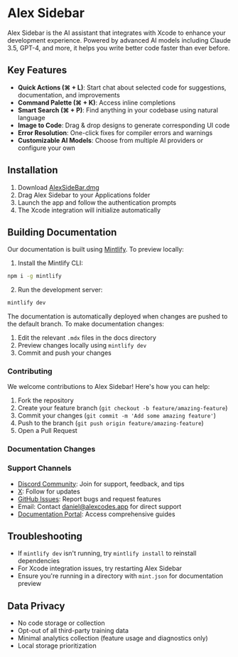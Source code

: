# Alex Sidebar

Alex Sidebar is the AI assistant that integrates with Xcode to enhance your development experience. Powered by advanced AI models including Claude 3.5, GPT-4, and more, it helps you write better code faster than ever before.

## Key Features

- **Quick Actions (⌘ + L)**: Start chat about selected code for suggestions, documentation, and improvements
- **Command Palette (⌘ + K)**: Access inline completions
- **Smart Search (⌘ + P)**: Find anything in your codebase using natural language
- **Image to Code**: Drag & drop designs to generate corresponding UI code
- **Error Resolution**: One-click fixes for compiler errors and warnings
- **Customizable AI Models**: Choose from multiple AI providers or configure your own

## Installation

1. Download [AlexSideBar.dmg](https://github.com/DanielEdrisian/AlexSideBar-Public/releases/download/prod/AlexSideBar.dmg)
2. Drag Alex Sidebar to your Applications folder
3. Launch the app and follow the authentication prompts
4. The Xcode integration will initialize automatically

## Building Documentation

Our documentation is built using [Mintlify](https://mintlify.com). To preview locally:

1. Install the Mintlify CLI:

```bash
npm i -g mintlify
```

2. Run the development server:

```bash
mintlify dev
```

The documentation is automatically deployed when changes are pushed to the default branch. To make documentation changes:

1. Edit the relevant `.mdx` files in the docs directory
2. Preview changes locally using `mintlify dev`
3. Commit and push your changes

### Contributing

We welcome contributions to Alex Sidebar! Here's how you can help:

1. Fork the repository
2. Create your feature branch (`git checkout -b feature/amazing-feature`)
3. Commit your changes (`git commit -m 'Add some amazing feature'`)
4. Push to the branch (`git push origin feature/amazing-feature`)
5. Open a Pull Request

### Documentation Changes

### Support Channels

- [Discord Community](https://discord.gg/T5zxfReEnd): Join for support, feedback, and tips
- [X](https://x.com/alexcodes_ai): Follow for updates
- [GitHub Issues](https://github.com/DanielEdrisian/AlexSideBar-Public/issues): Report bugs and request features
- Email: Contact daniel@alexcodes.app for direct support
- [Documentation Portal](https://docs.alexsidebar.app): Access comprehensive guides

## Troubleshooting

- If `mintlify dev` isn't running, try `mintlify install` to reinstall dependencies
- For Xcode integration issues, try restarting Alex Sidebar
- Ensure you're running in a directory with `mint.json` for documentation preview

## Data Privacy

- No code storage or collection
- Opt-out of all third-party training data
- Minimal analytics collection (feature usage and diagnostics only)
- Local storage prioritization
